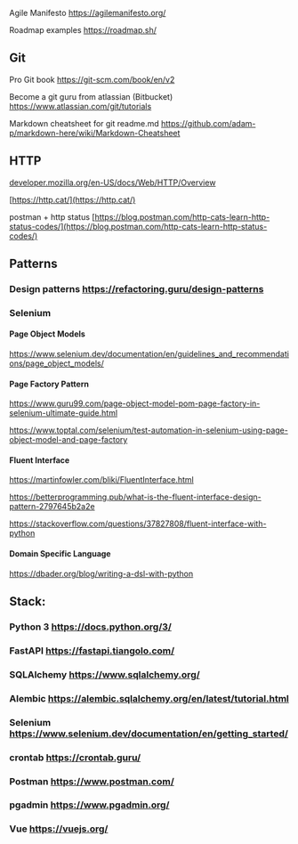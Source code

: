 Agile Manifesto https://agilemanifesto.org/

Roadmap examples https://roadmap.sh/

## Git

Pro Git book
https://git-scm.com/book/en/v2

Become a git guru from atlassian (Bitbucket)
https://www.atlassian.com/git/tutorials
 
Markdown cheatsheet for git readme.md
https://github.com/adam-p/markdown-here/wiki/Markdown-Cheatsheet

## HTTP

[developer.mozilla.org/en-US/docs/Web/HTTP/Overview](https://developer.mozilla.org/en-US/docs/Web/HTTP/Overview)

[https://http.cat/](https://http.cat/)


postman + http status [https://blog.postman.com/http-cats-learn-http-status-codes/](https://blog.postman.com/http-cats-learn-http-status-codes/)

 

## Patterns

### Design patterns https://refactoring.guru/design-patterns

### Selenium

#### Page Object Models

https://www.selenium.dev/documentation/en/guidelines_and_recommendations/page_object_models/

 
#### Page Factory Pattern

https://www.guru99.com/page-object-model-pom-page-factory-in-selenium-ultimate-guide.html

https://www.toptal.com/selenium/test-automation-in-selenium-using-page-object-model-and-page-factory


#### Fluent Interface

https://martinfowler.com/bliki/FluentInterface.html

https://betterprogramming.pub/what-is-the-fluent-interface-design-pattern-2797645b2a2e

https://stackoverflow.com/questions/37827808/fluent-interface-with-python

#### Domain Specific Language

https://dbader.org/blog/writing-a-dsl-with-python

 

## Stack:

### Python 3 https://docs.python.org/3/
 

### FastAPI https://fastapi.tiangolo.com/
 

### SQLAlchemy https://www.sqlalchemy.org/
 

### Alembic https://alembic.sqlalchemy.org/en/latest/tutorial.html


### Selenium https://www.selenium.dev/documentation/en/getting_started/
 

### crontab https://crontab.guru/
 

### Postman https://www.postman.com/


### pgadmin https://www.pgadmin.org/
 

### Vue https://vuejs.org/

 
